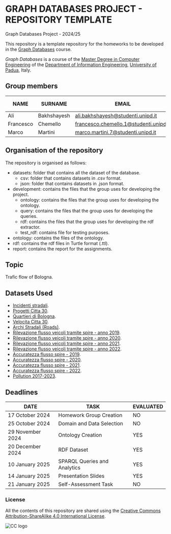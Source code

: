 # GRAPH DATABASES PROJECT - REPOSITORY TEMPLATE #
Graph Databases Project - 2024/25 

This repository is a template repository for the homeworks to be developed in the [Graph Databases](https://stem.elearning.unipd.it/course/view.php?id=9301) course.

*Graph Databases* is a course of the [Master Degree in Computer Engineering](https://degrees.dei.unipd.it/master-degrees/computer-engineering/) of the  [Department of Information Engineering](https://www.dei.unipd.it/en/), [University of Padua](https://www.unipd.it/en/), Italy.

## Group members ##
| NAME        | SURNAME     | EMAIL                                     | ID NUMBER  |
|-------------|-------------|-------------------------------------------|------------|
| Ali         | Bakhshayesh | ali.bakhshayesh@studenti.unipd.it         | 2071502    |
| Francesco   | Chemello    | francesco.chemello.1@studenti.unipd.it    | 2121346    |
| Marco       | Martini     | marco.martini.7@studenti.unipd.it         | 2087642    |

## Organisation of the repository ##
The repository is organised as follows:
* datasets: folder that contains all the dataset of the database.
    * csv: folder that contains datasets in .csv format.
    * json: folder that contains datasets in .json format.
* development: contains the files that the group uses for developing the project.
    * ontology: contains the files that the group uses for developing the ontology.
    * query: contains the files that the group uses for developing the queries.
    * rdf: contains the files that the group uses for developing the rdf extractor.
    * test_rdf: contains file for testing purposes.
* ontology: contains the files of the ontology.
* rdf: contains the rdf files in Turtle format (.ttl).
* report: contains the report for the assignments.

## Topic ##

Trafic flow of Bologna.

## Datasets Used ##

* [Incidenti stradali](https://opendata.comune.bologna.it/explore/dataset/incidenti_new/).
* [Progetti Citta 30](https://opendata.comune.bologna.it/explore/dataset/progetti-citta-30/).
* [Quartieri di Bologna](https://opendata.comune.bologna.it/explore/dataset/quartieri-di-bologna/).
* [Velocita Citta 30](https://opendata.comune.bologna.it/explore/dataset/velocita-citta-30/).
* [Archi Stradali (Roads)](https://opendata.comune.bologna.it/explore/dataset/rifter_arcstra_li/).
* [Rilevazione flusso veicoli tramite spire - anno 2019](https://opendata.comune.bologna.it/explore/dataset/rilevazione-autoveicoli-tramite-spire-anno-2019/).
* [Rilevazione flusso veicoli tramite spire - anno 2020](https://opendata.comune.bologna.it/explore/dataset/rilevazione-autoveicoli-tramite-spire-anno-2020/).
* [Rilevazione flusso veicoli tramite spire - anno 2021](https://opendata.comune.bologna.it/explore/dataset/rilevazione-autoveicoli-tramite-spire-anno-2021/).
* [Rilevazione flusso veicoli tramite spire - anno 2022](https://opendata.comune.bologna.it/explore/dataset/rilevazione-flusso-veicoli-tramite-spire-anno-2022/).
* [Accuratezza flusso spire - 2019](https://opendata.comune.bologna.it/explore/dataset/accuratezza-spire-anno-2019/).
* [Accuratezza flusso spire - 2020](https://opendata.comune.bologna.it/explore/dataset/accuratezza-spire-anno-2020/).
* [Accuratezza flusso spire - 2021](https://opendata.comune.bologna.it/explore/dataset/accuratezza-spire-anno-2021/).
* [Accuratezza flusso spire - 2022](https://opendata.comune.bologna.it/explore/dataset/accuratezza-spire-anno-2022/).  
* [Pollution 2017-2023](https://opendata.comune.bologna.it/explore/dataset/dati-centraline-bologna-storico/).

## Deadlines ##

| DATE                | TASK                             | EVALUATED  |
|---------------------|----------------------------------|------------|
| 17 October 2024     | Homework Group Creation          | NO         |
| 25 October 2024     | Domain and Data Selection        | NO         |
| 29 November 2024    | Ontology Creation                | YES        |
| 20 December 2024    | RDF Dataset                      | YES        |
| 10 January 2025     | SPARQL Queries and Analytics     | YES        |
| 14 January 2025     | Presentation Slides              | YES        |
| 21 January 2025     | Self-Assessment Task             | NO         |


### License ###

All the contents of this repository are shared using the [Creative Commons Attribution-ShareAlike 4.0 International License](http://creativecommons.org/licenses/by-sa/4.0/).

![CC logo](https://i.creativecommons.org/l/by-sa/4.0/88x31.png)

